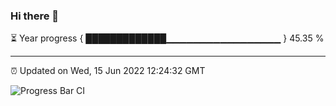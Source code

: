 ### Hi there 👋

⏳ Year progress { █████████████▁▁▁▁▁▁▁▁▁▁▁▁▁▁▁▁▁ } 45.35 %

---

⏰ Updated on Wed, 15 Jun 2022 12:24:32 GMT

![Progress Bar CI](https://github.com/liununu/liununu/workflows/Progress%20Bar%20CI/badge.svg)
